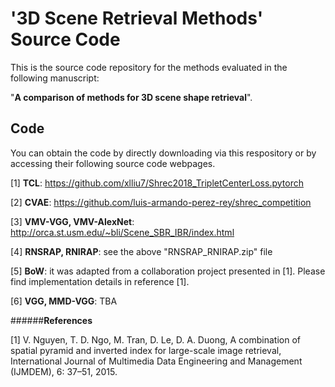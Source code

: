 # '3D Scene Retrieval Methods' Source Code
This is the source code repository for the methods evaluated in the following manuscript: 

"**A comparison of methods for 3D scene shape retrieval**".

## Code
You can obtain the code by directly downloading via this respository or by accessing their following source code webpages.  

[1] **TCL**: https://github.com/xlliu7/Shrec2018_TripletCenterLoss.pytorch

[2] **CVAE**: https://github.com/luis-armando-perez-rey/shrec_competition

[3] **VMV-VGG, VMV-AlexNet**: http://orca.st.usm.edu/~bli/Scene_SBR_IBR/index.html

[4] **RNSRAP, RNIRAP**: see the above "RNSRAP_RNIRAP.zip" file 

[5] **BoW**: it was adapted from a collaboration project presented in [1]. Please find implementation details in reference [1]. 

[6] **VGG, MMD-VGG**: TBA

######**References**

[1] V. Nguyen, T. D. Ngo, M. Tran, D. Le, D. A. Duong, A combination of spatial pyramid and inverted index for large-scale image retrieval, International Journal of Multimedia Data Engineering and Management (IJMDEM), 6: 37–51, 2015.
